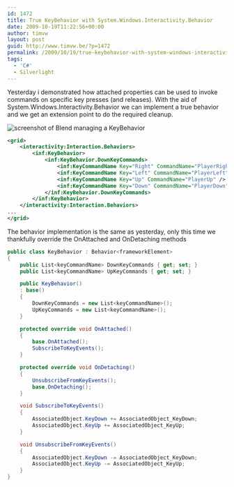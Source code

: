 ```yaml
---
id: 1472
title: True KeyBehavior with System.Windows.Interactivity.Behavior
date: 2009-10-19T11:22:56+00:00
author: timvw
layout: post
guid: http://www.timvw.be/?p=1472
permalink: /2009/10/19/true-keybehavior-with-system-windows-interactivity-behavior/
tags:
  - 'C#'
  - Silverlight
---
```

Yesterday i demonstrated how attached properties can be used to invoke commands on specific key presses (and releases). With the aid of System.Windows.Interactivity.Behavior we can implement a true behavior and we get an extension point to do the required cleanup.

![screenshot of Blend managing a KeyBehavior](http://www.timvw.be/wp-content/images/BlendKeyBehavior.png)

```xml
<grid>
	<interactivity:Interaction.Behaviors>
		<inf:KeyBehavior>
			<inf:KeyBehavior.DownKeyCommands>
				<inf:KeyCommandName Key="Right" CommandName="PlayerRight" />
				<inf:KeyCommandName Key="Left" CommandName="PlayerLeft" />
				<inf:KeyCommandName Key="Up" CommandName="PlayerUp" />
				<inf:KeyCommandName Key="Down" CommandName="PlayerDown" />
			</inf:KeyBehavior.DownKeyCommands>
		</inf:KeyBehavior>
	</interactivity:Interaction.Behaviors>
...
</grid>
```

The behavior implementation is the same as yesterday, only this time we thankfully override the OnAttached and OnDetaching methods

```csharp
public class KeyBehavior : Behavior<frameworkElement>
{
	public List<keyCommandName> DownKeyCommands { get; set; }
	public List<keyCommandName> UpKeyCommands { get; set; }

	public KeyBehavior()
	: base()
	{
		DownKeyCommands = new List<keyCommandName>();
		UpKeyCommands = new List<keyCommandName>();
	}

	protected override void OnAttached()
	{
		base.OnAttached();
		SubscribeToKeyEvents();
	}

	protected override void OnDetaching()
	{
		UnsubscribeFromKeyEvents();
		base.OnDetaching();
	}

	void SubscribeToKeyEvents()
	{
		AssociatedObject.KeyDown += AssociatedObject_KeyDown;
		AssociatedObject.KeyUp += AssociatedObject_KeyUp;
	}

	void UnsubscribeFromKeyEvents()
	{
		AssociatedObject.KeyDown -= AssociatedObject_KeyDown;
		AssociatedObject.KeyUp -= AssociatedObject_KeyUp;
	}
}
```
